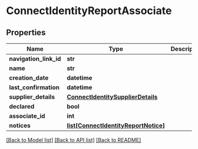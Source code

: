 # ConnectIdentityReportAssociate

## Properties
Name | Type | Description | Notes
------------ | ------------- | ------------- | -------------
**navigation_link_id** | **str** |  | [optional] 
**name** | **str** |  | [optional] 
**creation_date** | **datetime** |  | [optional] 
**last_confirmation** | **datetime** |  | [optional] 
**supplier_details** | [**ConnectIdentitySupplierDetails**](ConnectIdentitySupplierDetails.md) |  | [optional] 
**declared** | **bool** |  | [optional] 
**associate_id** | **int** |  | [optional] 
**notices** | [**list[ConnectIdentityReportNotice]**](ConnectIdentityReportNotice.md) |  | [optional] 

[[Back to Model list]](../README.md#documentation-for-models) [[Back to API list]](../README.md#documentation-for-api-endpoints) [[Back to README]](../README.md)

